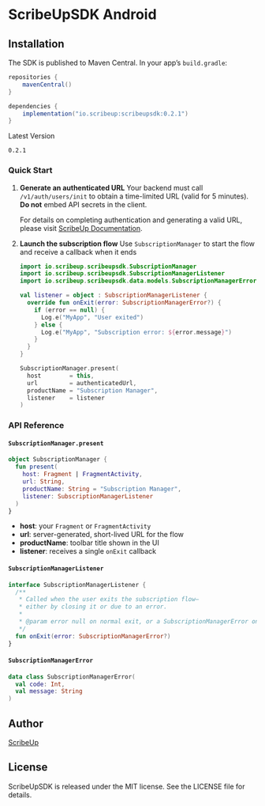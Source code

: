# ScribeUpSDK Android

## Installation

The SDK is published to Maven Central. In your app’s `build.gradle`:

```gradle
repositories {
    mavenCentral()
}

dependencies {
    implementation("io.scribeup:scribeupsdk:0.2.1")
}
```

Latest Version
```
0.2.1
```

### Quick Start

1. **Generate an authenticated URL**
   Your backend must call `/v1/auth/users/init` to obtain a time-limited URL (valid for 5 minutes). **Do not** embed API secrets in the client.

   For details on completing authentication and generating a valid URL, please visit [ScribeUp Documentation](https://docs.scribeup.io).

2. **Launch the subscription flow**
   Use `SubscriptionManager` to start the flow and receive a callback when it ends

   ```kotlin
   import io.scribeup.scribeupsdk.SubscriptionManager
   import io.scribeup.scribeupsdk.SubscriptionManagerListener
   import io.scribeup.scribeupsdk.data.models.SubscriptionManagerError

   val listener = object : SubscriptionManagerListener {
     override fun onExit(error: SubscriptionManagerError?) {
       if (error == null) {
         Log.e("MyApp", "User exited")
       } else {
         Log.e("MyApp", "Subscription error: ${error.message}")
       }
     }
   }

   SubscriptionManager.present(
     host        = this,
     url         = authenticatedUrl,
     productName = "Subscription Manager",
     listener    = listener
   )
   ```


### API Reference

#### `SubscriptionManager.present`

```kotlin
object SubscriptionManager {
  fun present(
    host: Fragment | FragmentActivity,
    url: String,
    productName: String = "Subscription Manager",
    listener: SubscriptionManagerListener
  )
}
```

- **host**: your `Fragment` or `FragmentActivity`
- **url**: server-generated, short-lived URL for the flow
- **productName**: toolbar title shown in the UI
- **listener**: receives a single `onExit` callback

#### `SubscriptionManagerListener`

```kotlin
interface SubscriptionManagerListener {
  /**
   * Called when the user exits the subscription flow—
   * either by closing it or due to an error.
   *
   * @param error null on normal exit, or a SubscriptionManagerError on failure
   */
  fun onExit(error: SubscriptionManagerError?)
}
```

#### `SubscriptionManagerError`

```kotlin
data class SubscriptionManagerError(
  val code: Int,
  val message: String
)
```

## Author

[ScribeUp](https://scribeup.io)

## License
ScribeUpSDK is released under the MIT license. See the LICENSE file for details.

